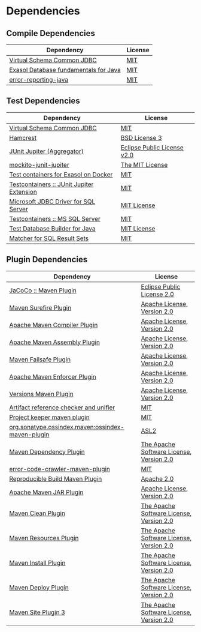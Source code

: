 <!-- @formatter:off -->
# Dependencies

## Compile Dependencies

| Dependency                                 | License  |
| ------------------------------------------ | -------- |
| [Virtual Schema Common JDBC][0]            | [MIT][1] |
| [Exasol Database fundamentals for Java][2] | [MIT][1] |
| [error-reporting-java][4]                  | [MIT][1] |

## Test Dependencies

| Dependency                                      | License                           |
| ----------------------------------------------- | --------------------------------- |
| [Virtual Schema Common JDBC][0]                 | [MIT][1]                          |
| [Hamcrest][8]                                   | [BSD License 3][9]                |
| [JUnit Jupiter (Aggregator)][10]                | [Eclipse Public License v2.0][11] |
| [mockito-junit-jupiter][12]                     | [The MIT License][13]             |
| [Test containers for Exasol on Docker][14]      | [MIT][1]                          |
| [Testcontainers :: JUnit Jupiter Extension][16] | [MIT][17]                         |
| [Microsoft JDBC Driver for SQL Server][18]      | [MIT License][19]                 |
| [Testcontainers :: MS SQL Server][16]           | [MIT][17]                         |
| [Test Database Builder for Java][22]            | [MIT License][23]                 |
| [Matcher for SQL Result Sets][24]               | [MIT][1]                          |

## Plugin Dependencies

| Dependency                                              | License                                        |
| ------------------------------------------------------- | ---------------------------------------------- |
| [JaCoCo :: Maven Plugin][26]                            | [Eclipse Public License 2.0][27]               |
| [Maven Surefire Plugin][28]                             | [Apache License, Version 2.0][29]              |
| [Apache Maven Compiler Plugin][30]                      | [Apache License, Version 2.0][29]              |
| [Apache Maven Assembly Plugin][32]                      | [Apache License, Version 2.0][29]              |
| [Maven Failsafe Plugin][34]                             | [Apache License, Version 2.0][29]              |
| [Apache Maven Enforcer Plugin][36]                      | [Apache License, Version 2.0][29]              |
| [Versions Maven Plugin][38]                             | [Apache License, Version 2.0][29]              |
| [Artifact reference checker and unifier][40]            | [MIT][1]                                       |
| [Project keeper maven plugin][42]                       | [MIT][1]                                       |
| [org.sonatype.ossindex.maven:ossindex-maven-plugin][44] | [ASL2][45]                                     |
| [Maven Dependency Plugin][46]                           | [The Apache Software License, Version 2.0][45] |
| [error-code-crawler-maven-plugin][48]                   | [MIT][1]                                       |
| [Reproducible Build Maven Plugin][50]                   | [Apache 2.0][45]                               |
| [Apache Maven JAR Plugin][52]                           | [Apache License, Version 2.0][29]              |
| [Maven Clean Plugin][54]                                | [The Apache Software License, Version 2.0][45] |
| [Maven Resources Plugin][56]                            | [The Apache Software License, Version 2.0][45] |
| [Maven Install Plugin][58]                              | [The Apache Software License, Version 2.0][45] |
| [Maven Deploy Plugin][60]                               | [The Apache Software License, Version 2.0][45] |
| [Maven Site Plugin 3][62]                               | [The Apache Software License, Version 2.0][45] |

[42]: https://github.com/exasol/project-keeper-maven-plugin
[4]: https://github.com/exasol/error-reporting-java
[2]: https://github.com/exasol/db-fundamentals-java
[22]: https://github.com/exasol/test-db-builder-java/
[45]: http://www.apache.org/licenses/LICENSE-2.0.txt
[28]: https://maven.apache.org/surefire/maven-surefire-plugin/
[54]: http://maven.apache.org/plugins/maven-clean-plugin/
[1]: https://opensource.org/licenses/MIT
[12]: https://github.com/mockito/mockito
[34]: https://maven.apache.org/surefire/maven-failsafe-plugin/
[38]: http://www.mojohaus.org/versions-maven-plugin/
[46]: http://maven.apache.org/plugins/maven-dependency-plugin/
[9]: http://opensource.org/licenses/BSD-3-Clause
[30]: https://maven.apache.org/plugins/maven-compiler-plugin/
[17]: http://opensource.org/licenses/MIT
[0]: https://github.com/exasol/virtual-schema-common-jdbc
[23]: https://github.com/exasol/test-db-builder-java/blob/main/LICENSE
[27]: https://www.eclipse.org/legal/epl-2.0/
[14]: https://github.com/exasol/exasol-testcontainers
[26]: https://www.jacoco.org/jacoco/trunk/doc/maven.html
[13]: https://github.com/mockito/mockito/blob/main/LICENSE
[24]: https://github.com/exasol/hamcrest-resultset-matcher
[50]: http://zlika.github.io/reproducible-build-maven-plugin
[19]: http://www.opensource.org/licenses/mit-license.php
[29]: https://www.apache.org/licenses/LICENSE-2.0.txt
[36]: https://maven.apache.org/enforcer/maven-enforcer-plugin/
[18]: https://github.com/Microsoft/mssql-jdbc
[11]: https://www.eclipse.org/legal/epl-v20.html
[58]: http://maven.apache.org/plugins/maven-install-plugin/
[10]: https://junit.org/junit5/
[44]: https://sonatype.github.io/ossindex-maven/maven-plugin/
[16]: https://testcontainers.org
[8]: http://hamcrest.org/JavaHamcrest/
[60]: http://maven.apache.org/plugins/maven-deploy-plugin/
[62]: http://maven.apache.org/plugins/maven-site-plugin/
[56]: http://maven.apache.org/plugins/maven-resources-plugin/
[40]: https://github.com/exasol/artifact-reference-checker-maven-plugin
[48]: https://github.com/exasol/error-code-crawler-maven-plugin
[52]: https://maven.apache.org/plugins/maven-jar-plugin/
[32]: https://maven.apache.org/plugins/maven-assembly-plugin/
